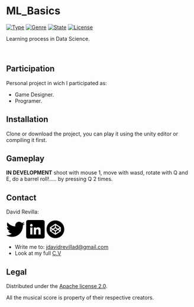 # ML_Basics
> 

[![Type](https://img.shields.io/badge/Type-Data__Science-FF9200.svg)](https://github.com/ZLTM/ML_basics)
[![Genre](https://img.shields.io/badge/Subject-MAchine__Learning-OOAF64.svg)](https://packagist.org/packages/phpunit/phpunit)
[![State](https://img.shields.io/badge/State-In_Development-1B1BB3.svg)](https://packagist.org/packages/phpunit/phpunit)
[![License](https://img.shields.io/badge/License-Apache%202--0-OB61A4.svg)](https://packagist.org/packages/phpunit/phpunit)


Learning process in Data Science.

![]()

## Participation

Personal project in wich I participated as:

* Game Designer.
* Programer.

## Installation

Clone or download the project, you can play it using the unity editor or compiling it first.

## Gameplay

**IN DEVELOPMENT** shoot with mouse 1, move with wasd, rotate with Q and E,  do a barrel roll!..... by pressing Q 2 times.

## Contact

David Revilla:

<a href="https://twitter.com/ZLTM_david" target="_blank">
  <img width="50" height="50" border="0" align="center"  src="twitter-logo.jpg"></a>
<a href="https://www.linkedin.com/in/zolutr/" target="_blank">
  <img width="50" height="50" border="0" align="center"  src="linkedin-logo.png"></a>
  <a href="https://codepen.io/zltm/pen/gXbZbJ" target="_blank">
  <img width="50" height="50" border="0" align="center"  src="codepen-logo.png"></a>

* Write me to: jdavidrevillad@gmail.com
* Look at my full [C.V](https://drive.google.com/drive/folders/0B9XODKe51qg8aFFXRE9aNE15QWc?usp=sharing)


## Legal

Distributed under the [Apache license 2.0](https://choosealicense.com/licenses/apache-2.0/). 

All the musical score is property of their respective creators.
